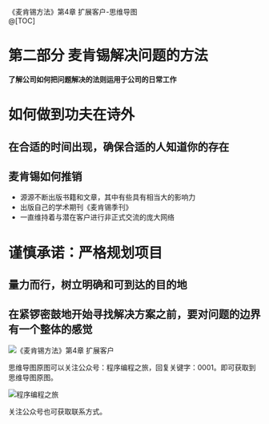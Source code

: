 《麦肯锡方法》第4章 扩展客户-思维导图  
@[TOC] 

# 第二部分 麦肯锡解决问题的方法

**了解公司如何把问题解决的法则运用于公司的日常工作**

# 如何做到功夫在诗外

## 在合适的时间出现，确保合适的人知道你的存在

## 麦肯锡如何推销
- 源源不断出版书籍和文章，其中有些具有相当大的影响力
- 出版自己的学术期刊《麦肯锡季刊》
- 一直维持着与潜在客户进行非正式交流的庞大网络

# 谨慎承诺：严格规划项目

## 量力而行，树立明确和可到达的目的地

## 在紧锣密鼓地开始寻找解决方案之前，要对问题的边界有一个整体的感觉


![《麦肯锡方法》第4章 扩展客户](http://blogimg.chenhaoxiang.cn/uPic/202110/08111244.png)

思维导图原图可以关注公众号：程序编程之旅，回复关键字：0001。即可获取到思维导图原图。

![程序编程之旅](https://img-blog.csdnimg.cn/20210219101958874.png)

关注公众号也可获取联系方式。  

